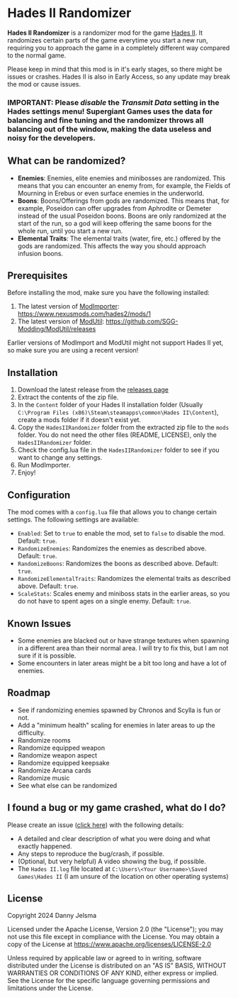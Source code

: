 # Hades II Randomizer
**Hades II Randomizer** is a randomizer mod for the game [Hades II](https://store.steampowered.com/app/1145350/Hades_II/). It randomizes certain parts of the game everytime you start a new run, requiring you to approach the game in a completely different way compared to the normal game. 

Please keep in mind that this mod is in it's early stages, so there might be issues or crashes. Hades II is also in Early Access, so any update may break the mod or cause issues.

### IMPORTANT: Please *disable* the *Transmit Data* setting in the Hades settings menu! Supergiant Games uses the data for balancing and fine tuning and the randomizer throws all balancing out of the window, making the data useless and noisy for the developers.

## What can be randomized?
- **Enemies**: Enemies, elite enemies and minibosses are randomized. This means that you can encounter an enemy from, for example, the Fields of Mourning in Erebus or even surface enemies in the underworld.
- **Boons**: Boons/Offerings from gods are randomized. This means that, for example, Poseidon can offer upgrades from Aphrodite or Demeter instead of the usual Poseidon boons. Boons are only randomized at the start of the run, so a god will keep offering the same boons for the whole run, until you start a new run.
- **Elemental Traits**: The elemental traits (water, fire, etc.) offered by the gods are randomized. This affects the way you should approach infusion boons.

## Prerequisites
Before installing the mod, make sure you have the following installed:
1. The latest version of [ModImporter](https://www.nexusmods.com/hades2/mods/1): https://www.nexusmods.com/hades2/mods/1
2. The latest version of [ModUtil](https://github.com/SGG-Modding/ModUtil/releases): https://github.com/SGG-Modding/ModUtil/releases

Earlier versions of ModImport and ModUtil might not support Hades II yet, so make sure you are using a recent version!

## Installation
1. Download the latest release from the [releases page](https://github.com/Dannyj1/HadesIIRandomizer/releases)
2. Extract the contents of the zip file.
3. In the `Content` folder of your Hades II installation folder (Usually `C:\Program Files (x86)\Steam\steamapps\common\Hades II\Content`), create a mods folder if it doesn't exist yet.
4. Copy the `HadesIIRandomizer` folder from the extracted zip file to the `mods` folder. You do not need the other files (README, LICENSE), only the `HadesIIRandomizer` folder.
5. Check the config.lua file in the `HadesIIRandomizer` folder to see if you want to change any settings.
6. Run ModImporter.
7. Enjoy!

## Configuration
The mod comes with a `config.lua` file that allows you to change certain settings. The following settings are available:
- `Enabled`: Set to `true` to enable the mod, set to `false` to disable the mod. Default: `true`.
- `RandomizeEnemies`: Randomizes the enemies as described above. Default: `true`.
- `RandomizeBoons`: Randomizes the boons as described above. Default: `true`.
- `RandomizeElementalTraits`: Randomizes the elemental traits as described above. Default: `true`.
- `ScaleStats`: Scales enemy and miniboss stats in the earlier areas, so you do not have to spent ages on a single enemy. Default: `true`.

## Known Issues
- Some enemies are blacked out or have strange textures when spawning in a different area than their normal area. I will try to fix this, but I am not sure if it is possible.
- Some encounters in later areas might be a bit too long and have a lot of enemies.

## Roadmap
- See if randomizing enemies spawned by Chronos and Scylla is fun or not.
- Add a "minimum health" scaling for enemies in later areas to up the difficulty.
- Randomize rooms
- Randomize equipped weapon
- Randomize weapon aspect
- Randomize equipped keepsake
- Randomize Arcana cards
- Randomize music
- See what else can be randomized

## I found a bug or my game crashed, what do I do?
Please create an issue ([click here](https://github.com/Dannyj1/HadesIIRandomizer/issues/new/choose)) with the following details:
- A detailed and clear description of what you were doing and what exactly happened.
- Any steps to reproduce the bug/crash, if possible.
- (Optional, but very helpful) A video showing the bug, if possible.
- The `Hades II.log` file located at `C:\Users\<Your Username>\Saved Games\Hades II` (I am unsure of the location on other operating systems)

## License
Copyright 2024 Danny Jelsma

Licensed under the Apache License, Version 2.0 (the "License");
you may not use this file except in compliance with the License.
You may obtain a copy of the License at https://www.apache.org/licenses/LICENSE-2.0

Unless required by applicable law or agreed to in writing, software
distributed under the License is distributed on an "AS IS" BASIS,
WITHOUT WARRANTIES OR CONDITIONS OF ANY KIND, either express or implied.
See the License for the specific language governing permissions and
limitations under the License.